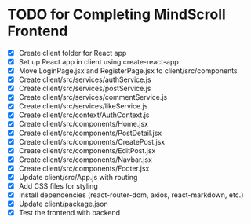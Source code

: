 # TODO for Completing MindScroll Frontend

- [x] Create client folder for React app
- [x] Set up React app in client using create-react-app
- [x] Move LoginPage.jsx and RegisterPage.jsx to client/src/components
- [x] Create client/src/services/authService.js
- [x] Create client/src/services/postService.js
- [x] Create client/src/services/commentService.js
- [x] Create client/src/services/likeService.js
- [x] Create client/src/context/AuthContext.js
- [x] Create client/src/components/Home.jsx
- [x] Create client/src/components/PostDetail.jsx
- [x] Create client/src/components/CreatePost.jsx
- [x] Create client/src/components/EditPost.jsx
- [x] Create client/src/components/Navbar.jsx
- [x] Create client/src/components/Footer.jsx
- [x] Update client/src/App.js with routing
- [x] Add CSS files for styling
- [x] Install dependencies (react-router-dom, axios, react-markdown, etc.)
- [x] Update client/package.json
- [x] Test the frontend with backend
